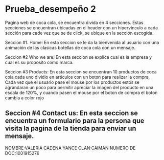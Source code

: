 # Prueba_desempeño 2
Pagina web de coca cola, se encuentra divida en 4 secciones.
Estas secciones se encuentran ubicadas en el header con un hipervinculo a cada sección para cade vez que se de click, se ubique en la sección escogida.

Seccion #1.
Home: En esta seccion se le da la bienvenida al usuario con una animación de las clasicas botellas de coca cola con un mensaje.

Seccion #2
Who we are: En esta seccion se explica cual es la empresa y cual es su proposito como marca.

Seccion #3
Products: En esta seccion se encuentran 10 productos de coca cola cada uno dividio en articulos con un boton para realizar la compra, Cada vez que el usuario pase el mouse por los productos estos se agrandaran un poco para permitir apreciar la imagen del producto en una escala de 120%, y cuando pasen el mouse por el  boton de compra el boton cambia a color rojo

Seccion #4
Contact us: En esta seccion se encuentra un formulario para la persona que visita la pagina de la tienda para enviar un mensaje.
----------------------------------------------------------------------------------------------------------------------------------------------------------------------
NOMBRE:VALERIA CADENA YANCE
CLAN:CAIMAN
NUMERO DE DOC:1001915276
